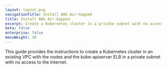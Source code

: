 ```yaml
---
layout: layout.pug
navigationTitle: Install AWS Air-Gapped
title: Install AWS Air-Gapped
excerpt: Create a Kubernetes cluster in a private subnet with no access to the Internet (air-gapped)
beta: false
enterprise: false
menuWeight: 30
---
```


This guide provides the instructions to create a Kubernetes cluster in an existing VPC with the nodes and the kube-apiserver ELB in a private subnet with no access to the Internet.
